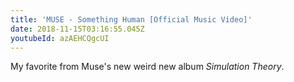 ```yaml
---
title: 'MUSE - Something Human [Official Music Video]'
date: 2018-11-15T03:16:55.045Z
youtubeId: azAEHCQgcUI
---
```

My favorite from Muse's new weird new album *Simulation Theory*.
